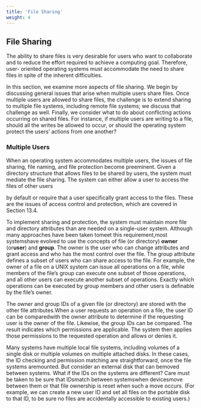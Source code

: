 ```yaml
---
title: 'File Sharing'
weight: 4
---
```


## File Sharing

The ability to share files is very desirable for users who want to collaborate and to reduce the effort required to achieve a computing goal. Therefore, user- oriented operating systems must accommodate the need to share files in spite of the inherent difficulties.

In this section, we examine more aspects of file sharing. We begin by discussing general issues that arise when multiple users share files. Once multiple users are allowed to share files, the challenge is to extend sharing to multiple file systems, including remote file systems; we discuss that challenge as well. Finally, we consider what to do about conflicting actions occurring on shared files. For instance, if multiple users are writing to a file, should all the writes be allowed to occur, or should the operating system protect the users’ actions from one another?

### Multiple Users

When an operating system accommodates multiple users, the issues of file sharing, file naming, and file protection become preeminent. Given a directory structure that allows files to be shared by users, the system must mediate the file sharing. The system can either allow a user to access the files of other users  

by default or require that a user specifically grant access to the files. These are the issues of access control and protection, which are covered in Section 13.4.

To implement sharing and protection, the system must maintain more file and directory attributes than are needed on a single-user system. Although many approaches have been taken tomeet this requirement,most systemshave evolved to use the concepts of file (or directory) **owner** (or**user**) and **group**. The owner is the user who can change attributes and grant access and who has the most control over the file. The group attribute defines a subset of users who can share access to the file. For example, the owner of a file on a UNIX system can issue all operations on a file, while members of the file’s group can execute one subset of those operations, and all other users can execute another subset of operations. Exactly which operations can be executed by group members and other users is definable by the file’s owner.

The owner and group IDs of a given file (or directory) are stored with the other file attributes.When a user requests an operation on a file, the user ID can be comparedwith the owner attribute to determine if the requesting user is the owner of the file. Likewise, the group IDs can be compared. The result indicates which permissions are applicable. The system then applies those permissions to the requested operation and allows or denies it.

Many systems have multiple local file systems, including volumes of a single disk or multiple volumes on multiple attached disks. In these cases, the ID checking and permission matching are straightforward, once the file systems aremounted. But consider an external disk that can bemoved between systems. What if the IDs on the systems are different? Care must be taken to be sure that IDsmatch between systemswhen devicesmove between them or that file ownership is reset when such a move occurs. (For example, we can create a new user ID and set all files on the portable disk to that ID, to be sure no files are accidentally accessible to existing users.)

